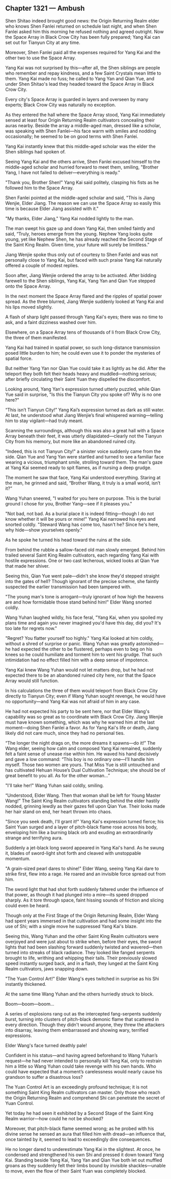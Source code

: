 ## Chapter 1321 — Ambush

Shen Shitao indeed brought good news: the Origin Returning Realm elder who knows Shen Fanlei returned on schedule last night, and when Shen Fanlei asked him this morning he refused nothing and agreed outright. Now the Space Array in Black Crow City has been fully prepared; Yang Kai can set out for Tianyun City at any time.

Moreover, Shen Fanlei paid all the expenses required for Yang Kai and the other two to use the Space Array.

Yang Kai was not surprised by this—after all, the Shen siblings are people who remember and repay kindness, and a few Saint Crystals mean little to them. Yang Kai made no fuss; he called to Yang Yan and Qian Yue, and under Shen Shitao's lead they headed toward the Space Array in Black Crow City.

Every city's Space Array is guarded in layers and overseen by many experts; Black Crow City was naturally no exception.

As they entered the hall where the Space Array stood, Yang Kai immediately sensed at least four Origin Returning Realm cultivators concealing their auras nearby. Beside the array a middle-aged man, dressed like a scholar, was speaking with Shen Fanlei—his face warm with smiles and nodding occasionally; he seemed to be on good terms with Shen Fanlei.

Yang Kai instantly knew that this middle-aged scholar was the elder the Shen siblings had spoken of.

Seeing Yang Kai and the others arrive, Shen Fanlei excused himself to the middle-aged scholar and hurried forward to meet them, smiling, "Brother Yang, I have not failed to deliver—everything is ready."

"Thank you, Brother Shen!" Yang Kai said politely, clasping his fists as he followed him to the Space Array.

Shen Fanlei pointed at the middle-aged scholar and said, "This is Jiang Wenjie, Elder Jiang. The reason we can use the Space Array so easily this time is because Elder Jiang assisted with it."

"My thanks, Elder Jiang," Yang Kai nodded lightly to the man.

The man swept his gaze up and down Yang Kai, then smiled faintly and said, “Truly, heroes emerge from the young. Nephew Yang looks quite young, yet like Nephew Shen, he has already reached the Second Stage of the Saint King Realm. Given time, your future will surely be limitless.”

Jiang Wenjie spoke thus only out of courtesy to Shen Fanlei and was not personally close to Yang Kai, but faced with such praise Yang Kai naturally offered a couple of modest replies.

Soon after, Jiang Wenjie ordered the array to be activated. After bidding farewell to the Shen siblings, Yang Kai, Yang Yan and Qian Yue stepped onto the Space Array.

In the next moment the Space Array flared and the ripples of spatial power spread. As the three blurred, Jiang Wenjie suddenly looked at Yang Kai and his lips moved slightly.

A flash of sharp light passed through Yang Kai's eyes; there was no time to ask, and a faint dizziness washed over him.

Elsewhere, on a Space Array tens of thousands of li from Black Crow City, the three of them manifested.

Yang Kai had trained in spatial power, so such long-distance transmission posed little burden to him; he could even use it to ponder the mysteries of spatial force.

But neither Yang Yan nor Qian Yue could take it as lightly as he did. After the teleport they both felt their heads heavy and muddled—nothing serious; after briefly circulating their Saint Yuan they dispelled the discomfort.

Looking around, Yang Yan's expression turned utterly puzzled, while Qian Yue said in surprise, "Is this the Tianyun City you spoke of? Why is no one here?"

“This isn’t Tianyun City!” Yang Kai’s expression turned as dark as still water. At last, he understood what Jiang Wenjie’s final whispered warning—telling him to stay vigilant—had truly meant.

Scanning the surroundings, although this was also a great hall with a Space Array beneath their feet, it was utterly dilapidated—clearly not the Tianyun City from his memory, but more like an abandoned ruined city.

"Indeed, this is not Tianyun City!" a sinister voice suddenly came from the side. Qian Yue and Yang Yan were startled and turned to see a familiar face wearing a vicious, triumphant smile, strolling toward them. The man's gaze at Yang Kai seemed ready to spit flames, as if nursing a deep grudge.

The moment he saw that face, Yang Kai understood everything. Staring at the man, he grinned and said, “Brother Wang, it truly is a small world, isn’t it?”

Wang Yuhan sneered, "I waited for you here on purpose. This is the burial ground I chose for you, Brother Yang—see if it pleases you."

"Not bad, not bad. As a burial place it is indeed fitting—though I do not know whether it will be yours or mine!" Yang Kai narrowed his eyes and snorted coldly. "Steward Wang has come too, hasn't he? Since he's here, why hide—show yourselves openly."

As he spoke he turned his head toward the ruins at the side.

From behind the rubble a sallow-faced old man slowly emerged. Behind him trailed several Saint King Realm cultivators, each regarding Yang Kai with hostile expressions. One or two cast lecherous, wicked looks at Qian Yue that made her shiver.

Seeing this, Qian Yue went pale—didn't she know they'd stepped straight into the gates of hell? Though ignorant of the precise scheme, she faintly suspected the earlier transmission had been tampered with.

"The young man's tone is arrogant—truly ignorant of how high the heavens are and how formidable those stand behind him!" Elder Wang snorted coldly.

Wang Yuhan laughed wildly, his face feral, "Yang Kai, when you spoiled my plans time and again you never imagined you'd have this day, did you? It's too late for regrets now."

"Regret? You flatter yourself too highly." Yang Kai looked at him coldly, without a shred of surprise or panic. Wang Yuhan was greatly astonished—he had expected the other to be flustered, perhaps even to beg on his knees so he could humiliate and torment him to vent his grudge. That such intimidation had no effect filled him with a deep sense of impotence.

Yang Kai knew Wang Yuhan would not let matters drop, but he had not expected there to be an abandoned ruined city here, nor that the Space Array would still function.

In his calculations the three of them would teleport from Black Crow City directly to Tianyun City; even if Wang Yuhan sought revenge, he would have no opportunity—and Yang Kai was not afraid of him in any case.

He had not expected his party to be sent here, nor that Elder Wang's capability was so great as to coordinate with Black Crow City. Jiang Wenjie must have known something, which was why he warned him at the last moment—doing Shen Fanlei a favor. As for Yang Kai's life or death, Jiang likely did not care much, since they had no personal ties.

“The longer the night drags on, the more dreams it spawns—do it!” The Wang elder, seeing how calm and composed Yang Kai remained, suddenly felt a faint sense of unease rise within him. He waved his hand decisively and gave a low command: “This boy is no ordinary one—I’ll handle him myself. Those two women are yours. That Miss Yue is still untouched and has cultivated Hehuan House’s Dual Cultivation Technique; she should be of great benefit to you all. As for the other woman…”

"I'll take her!" Wang Yuhan said coldly, smiling.

“Understood, Elder Wang. Then that woman shall be left for Young Master Wang!” The Saint King Realm cultivators standing behind the elder hastily nodded, grinning lewdly as their gazes fell upon Qian Yue. Their looks made her hair stand on end, her heart thrown into chaos.

"Since you seek death, I'll grant it!" Yang Kai's expression turned fierce; his Saint Yuan surged and a layer of pitch-black flame rose across his body, enveloping him like a burning black orb and exuding an extraordinarily strange and terrifying aura.

Suddenly a jet-black long sword appeared in Yang Kai's hand. As he swung it, blades of sword-light shot forth and cleaved with unstoppable momentum.

"A grain-sized pearl dares to shine!" Elder Wang, seeing Yang Kai dare to strike first, flew into a rage. He roared and an invisible force spread out from him.

The sword light that had shot forth suddenly faltered under the influence of that power, as though it had plunged into a mire—its speed dropped sharply. As it tore through space, faint hissing sounds of friction and slicing could even be heard.

Though only at the First Stage of the Origin Returning Realm, Elder Wang had spent years immersed in that cultivation and had some insight into the use of Shi; with a single move he suppressed Yang Kai's blaze.

Seeing this, Wang Yuhan and the other Saint King Realm cultivators were overjoyed and were just about to strike when, before their eyes, the sword lights that had been slashing forward suddenly twisted and wavered—then turned into streaks of black radiance. They looked like fanged serpents brought to life, writhing and whipping their tails. Their previously slowed speed instantly surged back, and in a flash, they lunged at the Saint King Realm cultivators, jaws snapping down.

"The Yuan Control Art!" Elder Wang's eyes twitched in surprise as his Shi instantly thickened.

At the same time Wang Yuhan and the others hurriedly struck to block.

Boom—boom—boom...

A series of explosions rang out as the intercepted fang-serpents suddenly burst, turning into clusters of pitch-black demonic flame that scattered in every direction. Though they didn't wound anyone, they threw the attackers into disarray, leaving them embarrassed and showing wary, terrified expressions.

Elder Wang's face turned deathly pale!

Confident in his status—and having agreed beforehand to Wang Yuhan’s request—he had never intended to personally kill Yang Kai, only to restrain him a little so Wang Yuhan could take revenge with his own hands. Who could have expected that a moment’s carelessness would nearly cause his grandson to suffer a disastrous loss?

The Yuan Control Art is an exceedingly profound technique; it is not something Saint King Realm cultivators can master. Only those who reach the Origin Returning Realm and comprehend Shi can penetrate the secret of Yuan Control.

Yet today he had seen it exhibited by a Second Stage of the Saint King Realm warrior—how could he not be shocked?

Moreover, that pitch-black flame seemed wrong; as he probed with his divine sense he sensed an aura that filled him with dread—an influence that, once tainted by it, seemed to lead to exceedingly dire consequences.

He no longer dared to underestimate Yang Kai in the slightest. At once, he condensed and strengthened his own Shi and pressed it down toward Yang Kai. Standing beside Yang Kai, Yang Yan and Qian Yue both let out muffled groans as they suddenly felt their limbs bound by invisible shackles—unable to move, even the flow of their Saint Yuan was completely blocked.